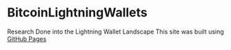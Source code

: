 # BitcoinLightningWallets
Research Done into the Lightning Wallet Landscape
This site was built using [GitHub Pages]([https://pages.github.com/](https://github.com/mouxdesign/BitcoinLightningWallets/issues))
